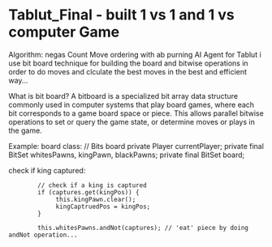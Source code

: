 # Tablut_Final - built 1 vs 1 and 1 vs computer Game
Algorithm: negas Count Move ordering with ab purning AI Agent for Tablut
i use bit board technique for building the board and bitwise operations in order to do moves and clculate the best moves
in the best and efficient way...

What is bit board?
A bitboard is a specialized bit array data structure commonly used in computer systems that play board games, where each bit corresponds to a game board space or piece. This allows parallel bitwise operations to set or query the game state, or determine moves or plays in the game.
 
 
 Example:
 board class:
    // Bits board 
    private Player currentPlayer;
    private final BitSet whitesPawns, kingPawn, blackPawns;
    private final BitSet board;
 
 check if king captured:
 
            // check if a king is captured
            if (captures.get(kingPos)) {
                 this.kingPawn.clear();
                 kingCaptruedPos = kingPos;
            }

            this.whitesPawns.andNot(captures); // 'eat' piece by doing andNot operation...
